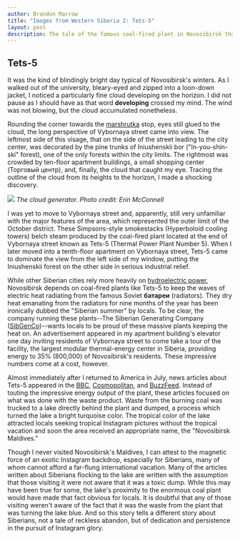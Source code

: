 ```yaml
---
author: Brandon Marrow
title: "Images from Western Siberia 2: Tets-5"
layout: post
description: The tale of the famous coal-fired plant in Novosibirsk that made it into Western media.
---
```

## Tets-5
It was the kind of blindingly bright day typical of Novosibirsk's winters. As I walked out of the university, bleary-eyed and zipped into a loon-down jacket, I noticed a particularly fine cloud developing on the horizon. I did not pause as I should have as that word **developing** crossed my mind. The wind was not blowing, but the cloud accumulated nonetheless.

Rounding the corner towards the [marshrutka](./2019-02-26-GAZeli-on-a-Not-So-Open_Plain.md) stop, eyes still glued to the cloud, the long perspective of Vybornaya street came into view. The leftmost side of this visage, that on the side of the street leading to the city center, was decorated by the pine trunks of Iniushenskii bor ("In-you-shin-ski" forest), one of the only forests within the city limits. The rightmost was crowded by ten-floor apartment buildings, a small shopping center (Торговый центр), and, finally, the cloud that caught my eye. Tracing the outline of the cloud from its heights to the horizon, I made a shocking discovery.

![](../assets/img/tets-5.JPG)
*The cloud generator. Photo credit: Erin McConnell*

I was yet to move to Vybornaya street and, apparently, still very unfamiliar with the major features of the area, which represented the outer limit of the October district. These Simpsons-style smokestacks (Hyperboloid cooling towers) belch steam produced by the coal-fired plant located at the end of Vybornaya street known as Tets-5 (Thermal Power Plant Number 5). When I later moved into a tenth-floor apartment on Vybornaya street, Tets-5 came to dominate the view from the left side of my window, putting the Iniushenskii forest on the other side in serious industrial relief.

While other Siberian cities rely more heavily on [hydroelectric power](./2019-11-13-Images-from-Western-Siberia.md), Novosibirsk depends on coal-fired plants like Tets-5 to keep the waves of electric heat radiating from the famous Soviet **батареи** (radiators). They dry heat emanating from the radiators for nine months of the year has been ironically dubbed the "Siberian summer" by locals. To be clear, the company running these plants--The Siberian Generating Company ([SibGenCo](https://sibgenco.ru/about/company/generation))--wants locals to be proud of these massive plants keeping the heat on. An advertisement appeared in my apartment building's elevator one day inviting residents of Vybornaya street to come take a tour of the facility, the largest modular thermal-energy center in Siberia, providing energy to 35% (800,000) of Novosibirsk's residents. These impressive numbers come at a cost, however.

Almost immediately after I returned to America in July, news articles about Tets-5 appeared in the [BBC](https://www.bbc.com/news/world-europe-48935401), [Cosmopolitan](https://www.cosmopolitan.com/entertainment/celebs/a28361892/instagrammers-turquoise-lake-toxic-dump/), and [BuzzFeed](https://www.buzzfeednews.com/article/salvadorhernandez/instagram-selfies-toxic-lake-russia). Instead of touting the impressive energy output of the plant, these articles focused on what was done with the waste product. Waste from the burning coal was trucked to a lake directly behind the plant and dumped, a process which turned the lake a bright turquoise color. The tropical color of the lake attracted locals seeking tropical Instagram pictures without the tropical vacation and soon the area received an appropriate name, the "Novosibirsk Maldives."

Though I never visited Novosibirsk's Maldives, I can attest to the magnetic force of an exotic Instagram backdrop, especially for Siberians, many of whom cannot afford a far-flung international vacation. Many of the articles written about Siberians flocking to the lake are written with the assumption that those visiting it were not aware that it was a toxic dump. While this may have been true for some, the lake's proximity to the enormous coal plant would have made that fact obvious for locals. It is doubtful that any of those visiting weren't aware of the fact that it was the waste from the plant that was turning the lake blue. And so this story tells a different story about Siberians, not a tale of reckless abandon, but of dedication and persistence in the pursuit of Instagram glory. 


